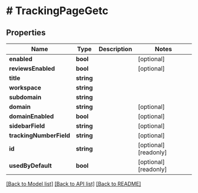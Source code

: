 # # TrackingPageGetc

## Properties

Name | Type | Description | Notes
------------ | ------------- | ------------- | -------------
**enabled** | **bool** |  | [optional] 
**reviewsEnabled** | **bool** |  | [optional] 
**title** | **string** |  | 
**workspace** | **string** |  | 
**subdomain** | **string** |  | 
**domain** | **string** |  | [optional] 
**domainEnabled** | **bool** |  | [optional] 
**sidebarField** | **string** |  | [optional] 
**trackingNumberField** | **string** |  | [optional] 
**id** | **string** |  | [optional] [readonly] 
**usedByDefault** | **bool** |  | [optional] [readonly] 

[[Back to Model list]](../../README.md#documentation-for-models) [[Back to API list]](../../README.md#documentation-for-api-endpoints) [[Back to README]](../../README.md)



